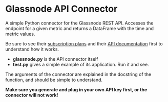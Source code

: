 # Glassnode API Connector

A simple Python connector for the Glassnode REST API. Accesses the endpoint for a given metric and returns a DataFrame with the time and metric values. 

Be sure to see their [subscription plans](https://studio.glassnode.com/pricing) and their [API documentation](https://docs.glassnode.com/) first to understand how it works.

- **glassnode.py** is the API connector itself 
- **test.py** gives a simple example of its application. Run it and see.	

The arguments of the connector are explained in the docstring of the function, and should be simple to understand.

__Make sure you generate and plug in your own API key first, or the connector will not work!__
